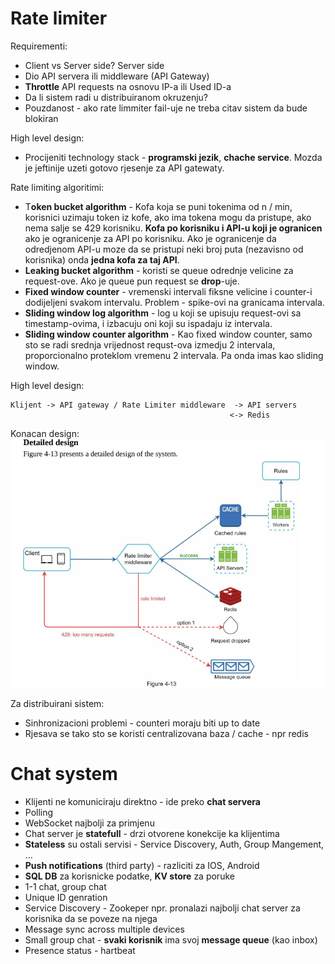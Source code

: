 # Rate limiter
Requirementi:
- Client vs Server side? Server side
- Dio API servera ili middleware (API Gateway)
- **Throttle** API requests na osnovu IP-a ili Used ID-a
- Da li sistem radi u distribuiranom okruzenju?
- Pouzdanost - ako rate limmiter fail-uje ne treba citav sistem da bude blokiran

High level design:
- Procijeniti technology stack - **programski jezik**, **chache service**. Mozda je jeftinije uzeti gotovo rjesenje za API gatewaty.


Rate limiting algoritimi:
- T**oken bucket algorithm** - Kofa koja se puni tokenima od n / min, korisnici uzimaju token iz kofe, ako ima tokena mogu da pristupe, ako nema salje se 429 korisniku. **Kofa po korisniku i API-u koji je ogranicen** ako je ogranicenje za API po korisniku. Ako je ogranicenje da odredjenom API-u moze da se pristupi neki broj puta (nezavisno od korisnika) onda **jedna kofa za taj API**.
- **Leaking bucket algorithm** - koristi se queue odrednje velicine za request-ove. Ako je queue pun request se **drop**-uje.
- **Fixed window counter** - vremenski intervali fiksne velicine i counter-i dodijeljeni svakom intervalu. Problem - spike-ovi na granicama intervala.
- **Sliding window log algorithm** - log u koji se upisuju request-ovi sa timestamp-ovima, i izbacuju oni koji su ispadaju iz intervala.
- **Sliding window counter algorithm** - Kao fixed window counter, samo sto se radi srednja vrijednost requst-ova izmedju 2 intervala, proporcionalno proteklom vremenu 2 intervala. Pa onda imas kao sliding window.

High level design:
```
Klijent -> API gateway / Rate Limiter middleware  -> API servers
                                                 <-> Redis
```

Konacan design:
![Rate Limiter](images/rate_limiter.png)

Za distribuirani sistem:
- Sinhronizacioni problemi - counteri moraju biti up to date
- Rjesava se tako sto se koristi centralizovana baza / cache - npr redis


# Chat system
- Klijenti ne komuniciraju direktno - ide preko **chat servera**
- Polling
- WebSocket najbolji za primjenu
- Chat server je **statefull** - drzi otvorene konekcije ka klijentima
- **Stateless** su ostali servisi - Service Discovery, Auth, Group Mangement, ...
- **Push notifications** (third party) - razliciti za IOS, Android
- **SQL DB** za korisnicke podatke, **KV store** za poruke
- 1-1 chat, group chat
- Unique ID genration
- Service Discovery - Zookeper npr. pronalazi najbolji chat server za korisnika da se poveze na njega
- Message sync across multiple devices
- Small group chat - **svaki korisnik** ima svoj **message queue** (kao inbox)
- Presence status - hartbeat